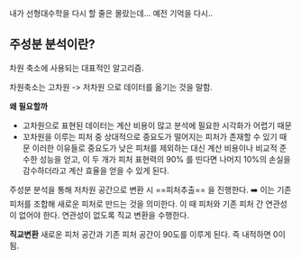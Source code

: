 내가 선형대수학을 다시 할 줄은 몰랐는데... 예전 기억을 다시..

## 주성분 분석이란?
차원 축소에 사용되는 대표적인 알고리즘.

차원축소는 고차원 -> 저차원 으로 데이터를 옮기는 것을 말함.

**왜 필요할까**
 - 고차원으로 표현된 데이터는 계산 비용이 많고 분석에 필요한 시각화가 어렵기 때문
 - 꼬차원을 이루는 피처 중 상대적으로 중요도가 떨어지는 피처가 존재할 수 있기 때문
이러한 이유들로 중요도가 낮은 피처를 제외하는 대신 계산 비용이나 비교적 준수한 성능을 얻고,
이 두 개가 피처 표현력의 90% 를 띤다면 나머지 10%의 손실을 감수하더라고 계산 효율을 얻을 수 있게 된다.


주성분  분석을 통해 저차원 공간으로 변환 시 ==피처추출== 을 진행한다. 
➡️ 이는 기존 피처를 조합해 새로운 피처로 만드는 것을 의미한다.
이 때 피처와 기존 피처 간 연관성이 없어야 한다. 연관성이 없도록 직교 변환을 수행한다.

**직교변환**
	새로운 피처 공간과 기존 피처 공간이 90도를 이루게 된다. 즉 내적하면 0이 됨.


